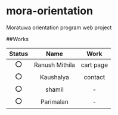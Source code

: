 # mora-orientation
Moratuwa orientation program web project 


##Works

| Status | Name           | Work  |
| :---:  |:---:           | :---: |
|  :o:   | Ranush Mithila |   cart page   |
|  :o:   | Kaushalya      |   contact   |
|  :o:   | shamil         |   -   |
|  :o:   | Parimalan      |   -   |
